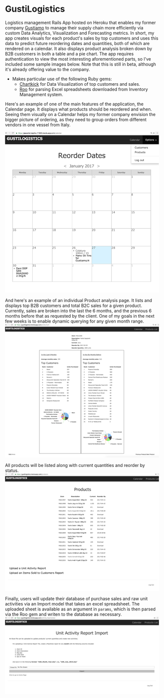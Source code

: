 # GustiLogistics

Logistics management Rails App hosted on Heroku that enables my former company [Gustiamo](https://www.gustiamo.com) to manage their supply chain more efficiently via custom Data Analytics, Visualization and Forecasting metrics. 
In short, my app creates visuals for each product's sales by top customers and uses this data to predict future reordering dates and quantities, both of which are rendered on a calendar. 
It also displays product analysis broken down by B2B customers in both a table and a pie chart. 
The app requires authentication to view the most interesting aforementioned parts, so I've included some sample images below. Note that this is still in beta, although it's already offering value to the company. 

* Makes particular use of the following Ruby gems:
  * [Chartkick](https://github.com/ankane/chartkick) for Data Visualization of top customers and sales.
  * [Roo](https://github.com/roo-rb/roo) for parsing Excel spreadsheets downloaded from Inventory Management system.

Here's an example of one of the main features of the application, the Calendar page. It displays what products should be reordered and when. 
Seeing them visually on a Calendar helps my former company envision the bigger picture of ordering, as they need to group orders from different vendors in one vessel from Italy. 

![alt text](GustiLogisticsCalendar.png "Calendar Prototype")

And here's an example of an individual Product analysis page. It lists and displays top B2B customers and total B2C sales for a given product. Currently, sales are broken into the last the 6 months, and the previous 6 months before that as requested by the client. One of my goals in the next few weeks is to enable dynamic querying for any given month range.
![alt text](ProductShowPage.png "Product Analysis")

All products will be listed along with current quantities and reorder by status.
![alt text](ProductsIndexPage.png "Products List")

Finally, users will update their database of purchase sales and raw unit
activities via an Import model that takes an excel spreadsheet. 
The uploaded sheet is available as an argument in ``params``, which is then parsed via the Roo gem and writen to the database as necessary.
![alt text](FileUploader.png "File Uploader")
